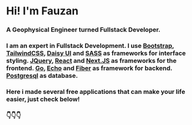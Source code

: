 # Hi! I'm Fauzan

### A Geophysical Engineer turned Fullstack Developer. 

### I am an expert in Fullstack Development. I use [Bootstrap](https://getbootstrap.com/), [TailwindCSS](https://tailwindcss.com/), [Daisy UI](https://daisyui.com/) and [SASS](https://sass-lang.com/) as frameworks for interface styling. [JQuery](https://jquery.com/), [React](https://react.dev/) and [Next.JS](https://nextjs.org/) as frameworks for the frontend. [Go](https://go.dev/), [Echo](https://echo.labstack.com/) and [Fiber](https://gofiber.io/) as framework for backend. [Postgresql](https://www.postgresql.org/) as database.

### Here i made several free applications that can make your life easier, just check below!

### 👇👇👇
